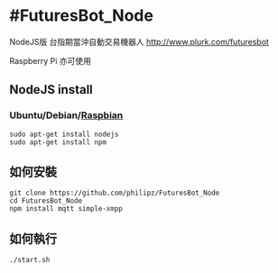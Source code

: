 #FuturesBot_Node
===============
NodeJS版 台指期當沖自動交易機器人 http://www.plurk.com/futuresbot

Raspberry Pi 亦可使用

## NodeJS install
### Ubuntu/Debian/[Raspbian](http://elinux.org/Node.js_on_RPi)
```
sudo apt-get install nodejs
sudo apt-get install npm
```
## 如何安裝
```
git clone https://github.com/philipz/FuturesBot_Node
cd FuturesBot_Node
npm install mqtt simple-xmpp
```
## 如何執行
```
./start.sh
```
